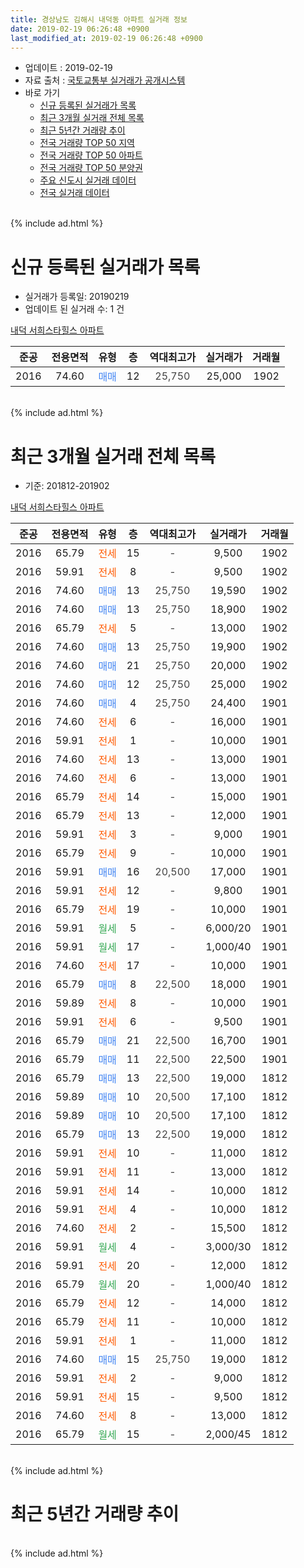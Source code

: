 ```yaml
---
title: 경상남도 김해시 내덕동 아파트 실거래 정보
date: 2019-02-19 06:26:48 +0900
last_modified_at: 2019-02-19 06:26:48 +0900
---
```


* 업데이트 : 2019-02-19
* 자료 출처 : [국토교통부 실거래가 공개시스템](http://rt.molit.go.kr)
* 바로 가기
    * [신규 등록된 실거래가 목록](#신규-등록된-실거래가-목록)
    * [최근 3개월 실거래 전체 목록](#최근-3개월-실거래-전체-목록)
    * [최근 5년간 거래량 추이](#최근-5년간-거래량-추이)
    * [전국 거래량 TOP 50 지역](https://ayogom.github.io/apt-trade-info/최근-3개월-전국에서-가장-거래가-많이-발생한-지역)
    * [전국 거래량 TOP 50 아파트](https://ayogom.github.io/apt-trade-info/최근-3개월-전국에서-가장-거래가-많이-발생한-아파트)
    * [전국 거래량 TOP 50 분양권](https://ayogom.github.io/apt-trade-info/최근-3개월-전국에서-가장-거래가-많이-발생한-분양권)
    * [주요 신도시 실거래 데이터](https://ayogom.github.io/apt-trade-info/주요-신도시)
    * [전국 실거래 데이터](https://ayogom.github.io/apt-trade-info/전국)
<br>
{% include ad.html %}
<br>

# 신규 등록된 실거래가 목록
* 실거래가 등록일: 20190219
* 업데이트 된 실거래 수: 1 건


[내덕 서희스타힐스 아파트](https://search.naver.com/search.naver?query=%EA%B2%BD%EC%83%81%EB%82%A8%EB%8F%84+%EA%B9%80%ED%95%B4%EC%8B%9C+%EB%82%B4%EB%8D%95%EB%8F%99+%EB%82%B4%EB%8D%95+%EC%84%9C%ED%9D%AC%EC%8A%A4%ED%83%80%ED%9E%90%EC%8A%A4+%EC%95%84%ED%8C%8C%ED%8A%B8)

|준공|전용면적|유형|층|역대최고가|실거래가|거래월|
|:---:|:---:|:---:|:---:|:---:|:---:|:---:|
|2016|74.60|<span style="color:#4285f3">매매</span>|12|<span style="color:#444444">25,750</span>|25,000|1902|


<br>
{% include ad.html %}
<br>

# 최근 3개월 실거래 전체 목록
* 기준: 201812-201902


[내덕 서희스타힐스 아파트](https://search.naver.com/search.naver?query=%EA%B2%BD%EC%83%81%EB%82%A8%EB%8F%84+%EA%B9%80%ED%95%B4%EC%8B%9C+%EB%82%B4%EB%8D%95%EB%8F%99+%EB%82%B4%EB%8D%95+%EC%84%9C%ED%9D%AC%EC%8A%A4%ED%83%80%ED%9E%90%EC%8A%A4+%EC%95%84%ED%8C%8C%ED%8A%B8)

|준공|전용면적|유형|층|역대최고가|실거래가|거래월|
|:---:|:---:|:---:|:---:|:---:|:---:|:---:|
|2016|65.79|<span style="color:#ff5a00">전세</span>|15|<span style="color:#444444">-</span>|9,500|1902|
|2016|59.91|<span style="color:#ff5a00">전세</span>|8|<span style="color:#444444">-</span>|9,500|1902|
|2016|74.60|<span style="color:#4285f3">매매</span>|13|<span style="color:#444444">25,750</span>|19,590|1902|
|2016|74.60|<span style="color:#4285f3">매매</span>|13|<span style="color:#444444">25,750</span>|18,900|1902|
|2016|65.79|<span style="color:#ff5a00">전세</span>|5|<span style="color:#444444">-</span>|13,000|1902|
|2016|74.60|<span style="color:#4285f3">매매</span>|13|<span style="color:#444444">25,750</span>|19,900|1902|
|2016|74.60|<span style="color:#4285f3">매매</span>|21|<span style="color:#444444">25,750</span>|20,000|1902|
|2016|74.60|<span style="color:#4285f3">매매</span>|12|<span style="color:#444444">25,750</span>|25,000|1902|
|2016|74.60|<span style="color:#4285f3">매매</span>|4|<span style="color:#444444">25,750</span>|24,400|1901|
|2016|74.60|<span style="color:#ff5a00">전세</span>|6|<span style="color:#444444">-</span>|16,000|1901|
|2016|59.91|<span style="color:#ff5a00">전세</span>|1|<span style="color:#444444">-</span>|10,000|1901|
|2016|74.60|<span style="color:#ff5a00">전세</span>|13|<span style="color:#444444">-</span>|13,000|1901|
|2016|74.60|<span style="color:#ff5a00">전세</span>|6|<span style="color:#444444">-</span>|13,000|1901|
|2016|65.79|<span style="color:#ff5a00">전세</span>|14|<span style="color:#444444">-</span>|15,000|1901|
|2016|65.79|<span style="color:#ff5a00">전세</span>|13|<span style="color:#444444">-</span>|12,000|1901|
|2016|59.91|<span style="color:#ff5a00">전세</span>|3|<span style="color:#444444">-</span>|9,000|1901|
|2016|65.79|<span style="color:#ff5a00">전세</span>|9|<span style="color:#444444">-</span>|10,000|1901|
|2016|59.91|<span style="color:#4285f3">매매</span>|16|<span style="color:#444444">20,500</span>|17,000|1901|
|2016|59.91|<span style="color:#ff5a00">전세</span>|12|<span style="color:#444444">-</span>|9,800|1901|
|2016|65.79|<span style="color:#ff5a00">전세</span>|19|<span style="color:#444444">-</span>|10,000|1901|
|2016|59.91|<span style="color:#34a853">월세</span>|5|<span style="color:#444444">-</span>|6,000/20|1901|
|2016|59.91|<span style="color:#34a853">월세</span>|17|<span style="color:#444444">-</span>|1,000/40|1901|
|2016|74.60|<span style="color:#ff5a00">전세</span>|17|<span style="color:#444444">-</span>|10,000|1901|
|2016|65.79|<span style="color:#4285f3">매매</span>|8|<span style="color:#444444">22,500</span>|18,000|1901|
|2016|59.89|<span style="color:#ff5a00">전세</span>|8|<span style="color:#444444">-</span>|10,000|1901|
|2016|59.91|<span style="color:#ff5a00">전세</span>|6|<span style="color:#444444">-</span>|9,500|1901|
|2016|65.79|<span style="color:#4285f3">매매</span>|21|<span style="color:#444444">22,500</span>|16,700|1901|
|2016|65.79|<span style="color:#4285f3">매매</span>|11|<span style="color:#444444">22,500</span>|22,500|1901|
|2016|65.79|<span style="color:#4285f3">매매</span>|13|<span style="color:#444444">22,500</span>|19,000|1812|
|2016|59.89|<span style="color:#4285f3">매매</span>|10|<span style="color:#444444">20,500</span>|17,100|1812|
|2016|59.89|<span style="color:#4285f3">매매</span>|10|<span style="color:#444444">20,500</span>|17,100|1812|
|2016|65.79|<span style="color:#4285f3">매매</span>|13|<span style="color:#444444">22,500</span>|19,000|1812|
|2016|59.91|<span style="color:#ff5a00">전세</span>|10|<span style="color:#444444">-</span>|11,000|1812|
|2016|59.91|<span style="color:#ff5a00">전세</span>|11|<span style="color:#444444">-</span>|13,000|1812|
|2016|59.91|<span style="color:#ff5a00">전세</span>|14|<span style="color:#444444">-</span>|10,000|1812|
|2016|59.91|<span style="color:#ff5a00">전세</span>|4|<span style="color:#444444">-</span>|10,000|1812|
|2016|74.60|<span style="color:#ff5a00">전세</span>|2|<span style="color:#444444">-</span>|15,500|1812|
|2016|59.91|<span style="color:#34a853">월세</span>|4|<span style="color:#444444">-</span>|3,000/30|1812|
|2016|59.91|<span style="color:#ff5a00">전세</span>|20|<span style="color:#444444">-</span>|12,000|1812|
|2016|65.79|<span style="color:#34a853">월세</span>|20|<span style="color:#444444">-</span>|1,000/40|1812|
|2016|65.79|<span style="color:#ff5a00">전세</span>|12|<span style="color:#444444">-</span>|14,000|1812|
|2016|65.79|<span style="color:#ff5a00">전세</span>|11|<span style="color:#444444">-</span>|10,000|1812|
|2016|59.91|<span style="color:#ff5a00">전세</span>|1|<span style="color:#444444">-</span>|11,000|1812|
|2016|74.60|<span style="color:#4285f3">매매</span>|15|<span style="color:#444444">25,750</span>|19,000|1812|
|2016|59.91|<span style="color:#ff5a00">전세</span>|2|<span style="color:#444444">-</span>|9,000|1812|
|2016|59.91|<span style="color:#ff5a00">전세</span>|15|<span style="color:#444444">-</span>|9,500|1812|
|2016|74.60|<span style="color:#ff5a00">전세</span>|8|<span style="color:#444444">-</span>|13,000|1812|
|2016|65.79|<span style="color:#34a853">월세</span>|15|<span style="color:#444444">-</span>|2,000/45|1812|


<br>
{% include ad.html %}
<br>

# 최근 5년간 거래량 추이


<div style="width:100%;">
    <canvas id="deal_progress" height="200"></canvas>
</div>

<script>
new Chart(document.getElementById("deal_progress"), {
    type: 'line',
    data: {
        labels: ['201402','201403','201404','201405','201406','201407','201408','201409','201410','201411','201412','201501','201502','201503','201504','201505','201506','201507','201508','201509','201510','201511','201512','201601','201602','201603','201604','201605','201606','201607','201608','201609','201610','201611','201612','201701','201702','201703','201704','201705','201706','201707','201708','201709','201710','201711','201712','201801','201802','201803','201804','201805','201806','201807','201808','201809','201810','201811','201812','201901','201902'],
        datasets: [{
            label: '매매',
            pointRadius: 1,
            data: [0, 0, 0, 0, 0, 0, 0, 0, 0, 0, 0, 0, 0, 0, 0, 0, 0, 0, 0, 0, 0, 0, 0, 0, 0, 0, 0, 0, 0, 0, 0, 0, 0, 0, 8, 13, 16, 10, 2, 3, 5, 4, 1, 1, 1, 1, 1, 6, 1, 0, 2, 2, 4, 1, 0, 0, 0, 1, 5, 5, 5],
            borderColor: "rgba(255, 201, 14, 1)",
            backgroundColor: "rgba(255, 201, 14, 0.5)",
            fill: false,
            lineTension: 0
        },{
            label: '전월세',
            pointRadius: 1,
            data: [0, 0, 0, 0, 0, 0, 0, 0, 0, 0, 0, 0, 0, 0, 0, 0, 0, 0, 0, 0, 0, 0, 0, 0, 0, 0, 0, 0, 0, 0, 0, 0, 10, 24, 48, 50, 51, 30, 7, 3, 4, 3, 4, 4, 3, 1, 5, 7, 2, 5, 4, 3, 3, 3, 5, 2, 1, 10, 15, 15, 3],
            borderColor: "rgba(0, 141, 185, 1)",
            backgroundColor: "rgba(0, 141, 185, 0.5)",
            fill: false,
            lineTension: 0
        }
        ]
    },
    options: {
        responsive: true,
        title: {
            display: false
        },
        tooltips: {
            mode: 'index',
            intersect: false
        },
        hover: {
            mode: 'nearest',
            intersect: true
        },
        scales: {
            xAxes: [{
                display: true,
                scaleLabel: {
                    display: true,
                    labelString: '년/월'
                }
            }],
            yAxes: [{
                display: true,
                ticks: {
                    suggestedMin: 0,
                },
                scaleLabel: {
                    display: true,
                    labelString: '실거래 수'
                }
            }]
        }
    }
});

</script>


<br>
{% include ad.html %}
<br>

